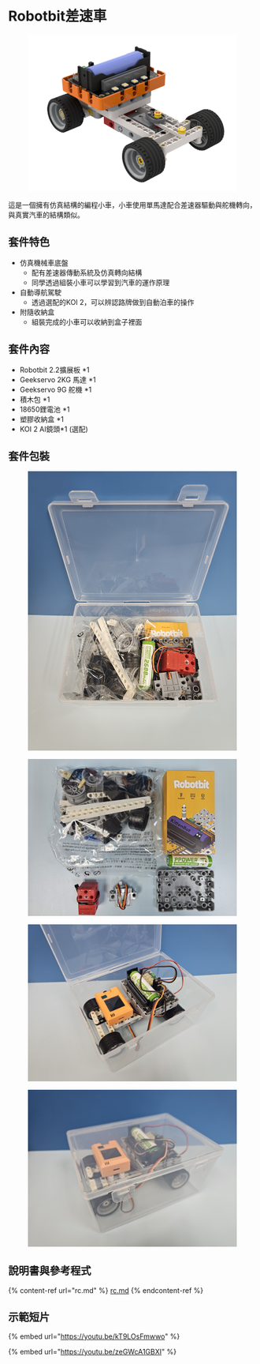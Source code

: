 # Robotbit差速車

<figure><img src="../../.gitbook/assets/差速車.png" alt=""><figcaption></figcaption></figure>

這是一個擁有仿真結構的編程小車，小車使用單馬達配合差速器驅動與舵機轉向，與真實汽車的結構類似。

## 套件特色

* 仿真機械車底盤
  * 配有差速器傳動系統及仿真轉向結構
  * 同學透過組裝小車可以學習到汽車的運作原理
* 自動導航駕駛
  * 透過選配的KOI 2，可以辨認路牌做到自動泊車的操作
* 附隨收納盒
  * 組裝完成的小車可以收納到盒子裡面

## 套件內容

* Robotbit 2.2擴展板 \*1
* Geekservo 2KG 馬達 \*1
* Geekservo 9G 舵機 \*1
* 積木包 \*1
* 18650鋰電池 \*1
* 塑膠收納盒 \*1
* KOI 2 AI鏡頭\*1 (選配)

## 套件包裝

<div>

<figure><img src="../../.gitbook/assets/20240731_122646.jpg" alt=""><figcaption></figcaption></figure>

 

<figure><img src="../../.gitbook/assets/20240731_122813.jpg" alt=""><figcaption></figcaption></figure>

</div>

<div>

<figure><img src="../../.gitbook/assets/20240731_125839.jpg" alt=""><figcaption></figcaption></figure>

 

<figure><img src="../../.gitbook/assets/20240731_125807.jpg" alt=""><figcaption></figcaption></figure>

</div>

## 說明書與參考程式

{% content-ref url="rc.md" %}
[rc.md](rc.md)
{% endcontent-ref %}

## 示範短片

{% embed url="https://youtu.be/kT9LOsFmwwo" %}

{% embed url="https://youtu.be/zeGWcA1GBXI" %}

